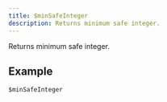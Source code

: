 ```yaml
---
title: $minSafeInteger
description: Returns minimum safe integer.
---
```


Returns minimum safe integer.
## Example
```
$minSafeInteger
```